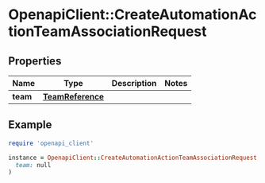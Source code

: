 # OpenapiClient::CreateAutomationActionTeamAssociationRequest

## Properties

| Name | Type | Description | Notes |
| ---- | ---- | ----------- | ----- |
| **team** | [**TeamReference**](TeamReference.md) |  |  |

## Example

```ruby
require 'openapi_client'

instance = OpenapiClient::CreateAutomationActionTeamAssociationRequest.new(
  team: null
)
```

